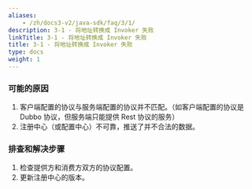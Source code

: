 ```yaml
---
aliases:
    - /zh/docs3-v2/java-sdk/faq/3/1/
description: 3-1 - 将地址转换成 Invoker 失败
linkTitle: 3-1 - 将地址转换成 Invoker 失败
title: 3-1 - 将地址转换成 Invoker 失败
type: docs
weight: 1
---
```




### 可能的原因

1. 客户端配置的协议与服务端配置的协议并不匹配。（如客户端配置的协议是 Dubbo 协议，但服务端只能提供 Rest 协议的服务）
2. 注册中心（或配置中心）不可靠，推送了并不合法的数据。



### 排查和解决步骤

1. 检查提供方和消费方双方的协议配置。
2. 更新注册中心的版本。